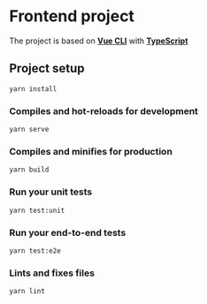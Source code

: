 # Frontend project

The project is based on **[Vue CLI](https://cli.vuejs.org/)** with **[TypeScript](https://www.typescriptlang.org/)**

## Project setup

```
yarn install
```

### Compiles and hot-reloads for development

```
yarn serve
```

### Compiles and minifies for production

```
yarn build
```

### Run your unit tests

```
yarn test:unit
```

### Run your end-to-end tests

```
yarn test:e2e
```

### Lints and fixes files

```
yarn lint
```
